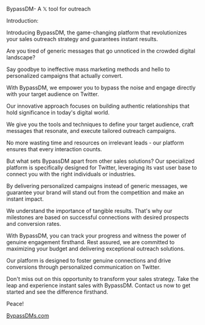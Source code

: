 BypassDM- A 𝕏 tool for outreach

Introduction:

Introducing  BypassDM, the game-changing platform that revolutionizes your sales outreach strategy and guarantees instant results.

Are you tired of generic messages that go unnoticed in the crowded digital landscape?

Say goodbye to ineffective mass marketing methods and hello to personalized campaigns that actually convert. 

With BypassDM, we empower you to bypass the noise and engage directly with your target audience on Twitter.

Our innovative approach focuses on building authentic relationships that hold significance in today's digital world.

We give you the tools and techniques to define your target audience, craft messages that resonate, and execute tailored outreach campaigns.

No more wasting time and  resources on irrelevant leads - our platform ensures that every interaction counts.  

But what sets BypassDM apart from other sales solutions? Our specialized platform is specifically designed for Twitter, leveraging its vast user base to connect you with the right individuals or industries.

By delivering personalized campaigns instead of generic messages, we guarantee your brand will stand out from the competition and make an instant impact.

We understand the importance of tangible results. That's why our milestones are based on successful connections with desired prospects  and conversion rates. 

With BypassDM, you can track your progress and  witness the power of genuine engagement firsthand.  Rest assured, we are committed to maximizing your budget and delivering exceptional outreach solutions. 

Our platform is designed to foster genuine connections and drive conversions through personalized communication on Twitter. 

Don't miss out on this opportunity to transform your sales strategy. Take the leap and experience instant sales with BypassDM. Contact us now to get started and see the difference firsthand.

Peace!

[BypassDMs.com](https://BypassDMs.com)
